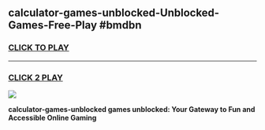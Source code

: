 
## calculator-games-unblocked-Unblocked-Games-Free-Play #bmdbn
<h3>
<a href="https://us.freeplayer.one?title=calculator-games-unblocked&ref=9M">CLICK TO PLAY</a></h3>
<hr>

<h3>
<a href="https://us.freeplayer.one?title=calculator-games-unblocked&ref=9M">CLICK 2 PLAY</a>
  
</h3>

<a href="https://us.freeplayer.one?title=calculator-games-unblocked&ref=9M"><img src="https://clearcache.store/games.png"></a>


**calculator-games-unblocked games unblocked: Your Gateway to Fun and Accessible Online Gaming**

